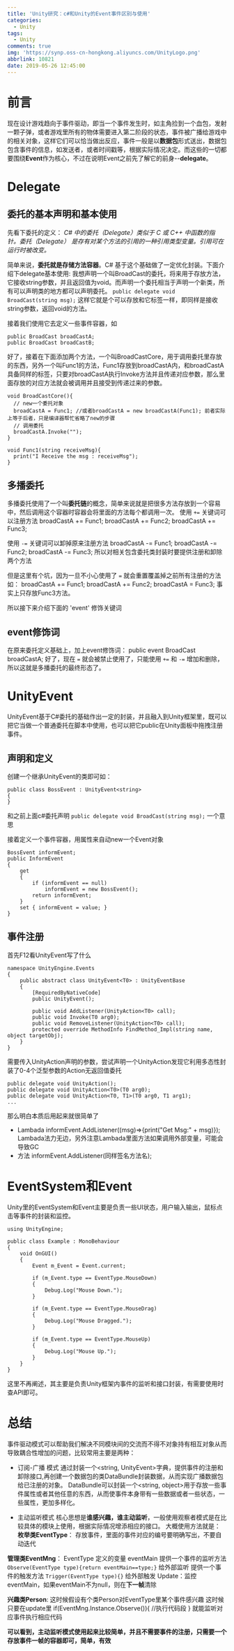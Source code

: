 ```yaml
---
title: 'Unity研究：c#和Unity的Event事件区别与使用'
categories:
  - Unity
tags:
  - Unity
comments: true
img: 'https://synp.oss-cn-hongkong.aliyuncs.com/UnityLogo.png'
abbrlink: 10821
date: 2019-05-26 12:45:00
---
```


# 前言
现在设计游戏趋向于事件驱动，即当一个事件发生时，如主角捡到一个血包，发射一颗子弹，或者游戏里所有的物体需要进入第二阶段的状态，事件被广播给游戏中的相关对象，这样它们可以恰当做出反应，事件一般是以**数据包**形式送出，数据包包含事件的信息，如发送者，或者时间戳等，根据实际情况决定。而这些的一切都要围绕**Event**作为核心，不过在说明Event之前先了解它的前身--**delegate**。

# Delegate
## 委托的基本声明和基本使用
先看下委托的定义：
*C# 中的委托（Delegate）类似于 C 或 C++ 中函数的指针。委托（Delegate） 是存有对某个方法的引用的一种引用类型变量。引用可在运行时被改变。*

简单来说，**委托就是存储方法容器**。C# 基于这个基础做了一定优化封装。下面介绍下delegate基本使用:
我想声明一个叫BroadCast的委托，将来用于存放方法，它接收string参数，并且返回值为void。而声明一个委托相当于声明一个新类，所有可以声明类的地方都可以声明委托。
`public delegate void BroadCast(string msg);`
这样它就是个可以存放和它标签一样，即同样是接收string参数，返回void的方法。

接着我们使用它去定义一些事件容器，如
```
public BroadCast broadCastA;
public BroadCast broadCastB;
```

好了，接着在下面添加两个方法，一个叫BroadCastCore，用于调用委托里存放的东西，另外一个叫Func1的方法，Func1存放到broadCastA内，和broadCastA具备同样的标签，只要对broadCastA执行Invoke方法并且传递对应参数，那么里面存放的对应方法就会被调用并且接受到传递过来的参数。
```
void BroadCastCore(){
  // new一个委托对象
  broadCastA = Func1; //或者broadCastA = new broadCastA(Func1); 前者实际上等于后者，只是编译器帮忙省略了new的步骤
  // 调用委托
  broadCastA.Invoke("");
}

void Func1(string receiveMsg){
  print("I Receive the msg : receiveMsg");
}
```

## 多播委托
多播委托使用了一个叫**委托链**的概念，简单来说就是把很多方法存放到一个容易中，然后调用这个容器时容器会将里面的方法每个都调用一次。
使用 `+=` 关键词可以注册方法
broadCastA += Func1;
broadCastA += Func2;
broadCastA += Func3;

使用 `-=` 关键词可以卸掉原来注册方法
broadCastA -= Func1;
broadCastA -= Func2;
broadCastA -= Func3;
所以对相关包含委托类封装时要提供注册和卸除两个方法

但是这里有个坑，因为一旦不小心使用了 `=` 就会重置覆盖掉之前所有注册的方法如：
broadCastA += Func1;
broadCastA += Func2;
broadCastA = Func3;
事实上只存放Func3方法。

所以接下来介绍下面的 'event' 修饰关键词

## event修饰词
在原来委托定义基础上，加上event修饰词：
public event BroadCast broadCastA;
好了，现在 `=` 就会被禁止使用了，只能使用 `+=` 和 `-=` 增加和删除，所以这就是多播委托的最终形态了。

# UnityEvent
UnityEvent基于C#委托的基础作出一定的封装，并且融入到Unity框架里，既可以把它当做一个普通委托在脚本中使用，也可以把它public在Unity面板中拖拽注册事件。
## 声明和定义
创建一个继承UnityEvent的类即可如：
```
public class BossEvent : UnityEvent<string>
{
}
```
和之前上面c#委托声明 `public delegate void BroadCast(string msg);` 一个意思

接着定义一个事件容器，用属性来自动new一个Event对象
```
BossEvent informEvent;
public InformEvent 
{
    get
    {
        if (informEvent == null)
            informEvent = new BossEvent();
        return informEvent;
    }
    set { informEvent = value; }
}
```

## 事件注册
首先F12看UnityEvent写了什么
```
namespace UnityEngine.Events
{
    public abstract class UnityEvent<T0> : UnityEventBase
    {
        [RequiredByNativeCode]
        public UnityEvent();

        public void AddListener(UnityAction<T0> call);
        public void Invoke(T0 arg0);
        public void RemoveListener(UnityAction<T0> call);
        protected override MethodInfo FindMethod_Impl(string name, object targetObj);
    }
}
```

需要传入UnityAction声明的参数，尝试声明一个UnityAction发现它利用多态性封装了0-4个泛型参数的Action无返回值委托
```
public delegate void UnityAction();
public delegate void UnityAction<T0>(T0 arg0);
public delegate void UnityAction<T0, T1>(T0 arg0, T1 arg1);
...
```

那么明白本质后用起来就很简单了
- Lambada
informEvent.AddListener((msg)=>{print("Get Msg:" + msg)});
Lambada法力无边，另外注意Lambada里面方法如果调用外部变量，可能会导致GC
- 方法
informEvent.AddListener(同样签名方法名);

# EventSystem和Event
Unity里的EventSystem和Event主要是负责一些UI状态，用户输入输出，鼠标点击等事件的封装和监控。
```
using UnityEngine;

public class Example : MonoBehaviour
{
    void OnGUI()
    {
        Event m_Event = Event.current;

        if (m_Event.type == EventType.MouseDown)
        {
            Debug.Log("Mouse Down.");
        }

        if (m_Event.type == EventType.MouseDrag)
        {
            Debug.Log("Mouse Dragged.");
        }

        if (m_Event.type == EventType.MouseUp)
        {
            Debug.Log("Mouse Up.");
        }
    }
}
````

这里不再阐述，其主要是负责Unity框架内事件的监听和接口封装，有需要使用时查API即可。

# 总结
事件驱动模式可以帮助我们解决不同模块间的交流而不得不对象持有相互对象从而导致耦合性增加的问题，比较常用主要是两种：
- 订阅-广播 模式
通过封装一个<string, UnityEvent>字典，提供事件的注册和卸除接口,再创建一个数据包的类DataBundle封装数据，从而实现广播数据包给已注册的对象。
DataBundle可以封装一个<string, object>用于存放一些事件属性或者其他任意的东西，从而使事件本身带有一些数据或者一些状态，一些属性，更加多样化。

- 主动监听模式
核心思想是**谁感兴趣，谁主动监听**，一般使用观察者模式是在比较具体的模块上使用，根据实际情况增添相应的接口。
大概使用方法就是：
**枚举类EventType**：
存放事件，里面的事件对应的编号要明确写出，不要自动迭代

**管理类EventMng**：
EventType 定义的变量 eventMain
提供一个事件的监听方法
`Observe(EventType type){return eventMain==type;}`
给外部监听
提供一个事件的触发方法
`Trigger(EventType type){}`
给外部触发
Update：监控eventMain，如果eventMain不为null，则在**下一帧**清除

**兴趣类Person**:
这时候假设有个类Person对EventType里某个事件感兴趣
这时候只要在update里
if(EventMng.Instance.Observe()){
  //执行代码段
}
就能监听对应事件执行相应代码

**可以看到，主动监听模式使用起来比较简单，并且不需要事件的注册，只需要一个存放事件一帧的容器即可，简单，有效**